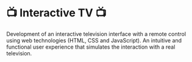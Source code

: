 # 📺 Interactive TV 📺

Development of an interactive television interface with a remote control using web technologies  (HTML, CSS and JavaScript). An intuitive and functional user experience that simulates the interaction with a real television.

